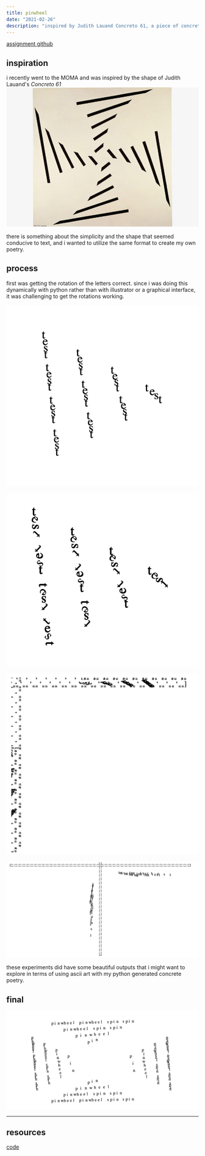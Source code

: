 ```yaml
---
title: pinwheel
date: "2021-02-26"
description: "inspired by Judith Lauand Concreto 61, a piece of concrete poetry "
---
```


[assignment github](https://github.com/samheckle/mol/blob/master/pinwheel.ipynb)

## inspiration

i recently went to the MOMA and was inspired by the shape of Judith Lauand's *Concreto 61*
![concerto 61](./concreto61.jpg)

there is something about the simplicity and the shape that seemed conducive to text, and i wanted to utilize the same format to create my own poetry.

## process 

first was getting the rotation of the letters correct. since i was doing this dynamically with python rather than with illustrator or a graphical interface, it was challenging to get the rotations working. 

![the first test](./test-angles.png)

![i also tried rotating the letters but did not like the effect since it made the text unreadable](./rotation.png)

![i was having issues trying to get four quadrants of this rotation working as well, but i think the output was beautiful regardless.](./test-div-rotation.png)

![](./test-div-rotation2.png)

these experiments did have some beautiful outputs that i might want to explore in terms of using ascii art with my python generated concrete poetry.

## final
![i did ultimately get my desired output](./final.png)

----
## resources
[code](https://github.com/samheckle/mol/blob/master/pinwheel.ipynb)